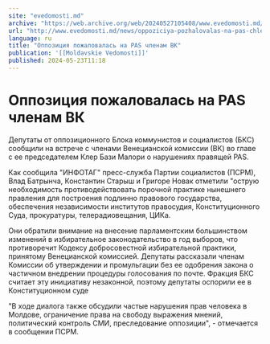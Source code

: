 ```yaml
---
site: "evedomosti.md"
archive: "https://web.archive.org/web/20240527105408/www.evedomosti.md/news/oppoziciya-pozhalovalas-na-pas-chlenam-vk"
url: "http://www.evedomosti.md/news/oppoziciya-pozhalovalas-na-pas-chlenam-vk"
language: ru
title: "Оппозиция пожаловалась на PAS членам ВК"
publication: '[[Moldavskie Vedomosti]]'
published: 2024-05-23T11:18
---
```


# Оппозиция пожаловалась на PAS членам ВК

Депутаты от оппозиционного Блока коммунистов и социалистов (БКС) сообщили на встрече с членами Венецианской комиссии (ВК) во главе с ее председателем Клер Бази Малори о нарушениях правящей PAS.

Как сообщила "ИНФОТАГ" пресс-служба Партии социалистов (ПСРМ), Влад Батрынча, Константин Старыш и Григоре Новак отметили "острую необходимость противодействовать порочной практике нынешнего правления для построения подлинно правового государства, обеспечения независимости институтов правосудия, Конституционного Суда, прокуратуры, телерадиовещания, ЦИКа.

Они обратили внимание на внесение парламентским большинством изменений в избирательное законодательство в год выборов, что противоречит Кодексу добросовестной избирательной практики, принятому Венецианской комиссией. Депутаты рассказали членам Комиссии об утверждении и промульгации без ее одобрения закона о частичном внедрении процедуры голосования по почте. Фракция БКС считает эту инициативу незаконной, поэтому депутаты оспорили ее в Конституционном суде

"В ходе диалога также обсудили частые нарушения прав человека в Молдове, ограничение права на свободу выражения мнений, политический контроль СМИ, преследование оппозиции", - отмечается в сообщении ПСРМ.
